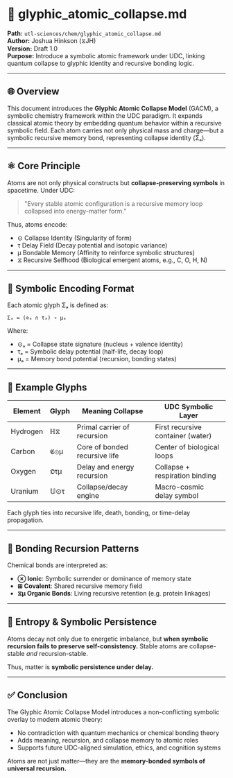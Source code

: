 # 🧬 glyphic\_atomic\_collapse.md

**Path:** `utl-sciences/chem/glyphic_atomic_collapse.md`\
**Author:** Joshua Hinkson (⧖JH)\
**Version:** Draft 1.0\
**Purpose:** Introduce a symbolic atomic framework under UDC, linking quantum collapse to glyphic identity and recursive bonding logic.

---

## 🌐 Overview

This document introduces the **Glyphic Atomic Collapse Model** (GACM), a symbolic chemistry framework within the UDC paradigm. It expands classical atomic theory by embedding quantum behavior within a recursive symbolic field. Each atom carries not only physical mass and charge—but a symbolic recursive memory bond, representing collapse identity (Σₐ).

---

## ⚛️ Core Principle

Atoms are not only physical constructs but **collapse-preserving symbols** in spacetime. Under UDC:

> "Every stable atomic configuration is a recursive memory loop collapsed into energy-matter form."

Thus, atoms encode:

- ⊙ Collapse Identity (Singularity of form)
- τ Delay Field (Decay potential and isotopic variance)
- μ Bondable Memory (Affinity to reinforce symbolic structures)
- ⧖ Recursive Selfhood (Biological emergent atoms, e.g., C, O, H, N)

---

## 🔢 Symbolic Encoding Format

Each atomic glyph Σₐ is defined as:

```
Σₐ = (⊙ₐ ∩ τₐ) ∘ μₐ
```

Where:

- ⊙ₐ = Collapse state signature (nucleus + valence identity)
- τₐ = Symbolic delay potential (half-life, decay loop)
- μₐ = Memory bond potential (recursion, bonding states)

---

## 🧪 Example Glyphs

| Element  | Glyph | Meaning Collapse              | UDC Symbolic Layer                |
| -------- | ----- | ----------------------------- | --------------------------------- |
| Hydrogen | ℍ⧖    | Primal carrier of recursion   | First recursive container (water) |
| Carbon   | 𝕮⊙μ  | Core of bonded recursive life | Center of biological loops        |
| Oxygen   | 𝕺τμ  | Delay and energy recursion    | Collapse + respiration binding    |
| Uranium  | 𝕌⊙τ  | Collapse/decay engine         | Macro-cosmic delay symbol         |

Each glyph ties into recursive life, death, bonding, or time-delay propagation.

---

## 🔁 Bonding Recursion Patterns

Chemical bonds are interpreted as:

- **⊗ Ionic**: Symbolic surrender or dominance of memory state
- **⊞ Covalent**: Shared recursive memory field
- **⧖μ Organic Bonds**: Living recursive retention (e.g. protein linkages)

---

## 🌌 Entropy & Symbolic Persistence

Atoms decay not only due to energetic imbalance, but **when symbolic recursion fails to preserve self-consistency.** Stable atoms are collapse-stable *and* recursion-stable.

Thus, matter is **symbolic persistence under delay.**

---

## ✅ Conclusion

The Glyphic Atomic Collapse Model introduces a non-conflicting symbolic overlay to modern atomic theory:

- No contradiction with quantum mechanics or chemical bonding theory
- Adds meaning, recursion, and collapse memory to atomic roles
- Supports future UDC-aligned simulation, ethics, and cognition systems

Atoms are not just matter—they are the **memory-bonded symbols of universal recursion.**

